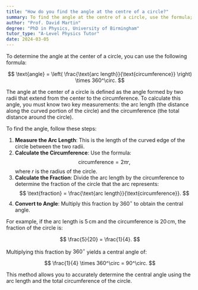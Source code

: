 ```yaml
---
title: "How do you find the angle at the centre of a circle?"
summary: To find the angle at the centre of a circle, use the formula; angle = $\left( \frac{\text{arc length}}{\text{circumference}} \right) \times 360^\circ$.
author: "Prof. David Martin"
degree: "PhD in Physics, University of Birmingham"
tutor_type: "A-Level Physics Tutor"
date: 2024-03-05
---
```


To determine the angle at the center of a circle, you can use the following formula:

$$
\text{angle} = \left( \frac{\text{arc length}}{\text{circumference}} \right) \times 360^\circ.
$$

The angle at the center of a circle is defined as the angle formed by two radii that extend from the center to the circumference. To calculate this angle, you must know two key measurements: the arc length (the distance along the curved portion of the circle) and the circumference (the total distance around the circle).

To find the angle, follow these steps:

1. **Measure the Arc Length**: This is the length of the curved edge of the circle between the two radii.
2. **Calculate the Circumference**: Use the formula:
   $$
   \text{circumference} = 2\pi r,
   $$
   where $r$ is the radius of the circle.
3. **Calculate the Fraction**: Divide the arc length by the circumference to determine the fraction of the circle that the arc represents:
   $$
   \text{fraction} = \frac{\text{arc length}}{\text{circumference}}.
   $$
4. **Convert to Angle**: Multiply this fraction by $360^\circ$ to obtain the central angle.

For example, if the arc length is $5 \, \text{cm}$ and the circumference is $20 \, \text{cm}$, the fraction of the circle is:

$$
\frac{5}{20} = \frac{1}{4}.
$$

Multiplying this fraction by $360^\circ$ yields a central angle of:

$$
\frac{1}{4} \times 360^\circ = 90^\circ.
$$

This method allows you to accurately determine the central angle using the arc length and the total circumference of the circle.
    